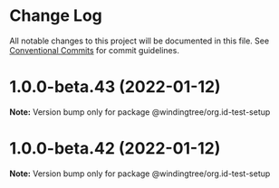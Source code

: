 # Change Log

All notable changes to this project will be documented in this file.
See [Conventional Commits](https://conventionalcommits.org) for commit guidelines.

# 1.0.0-beta.43 (2022-01-12)

**Note:** Version bump only for package @windingtree/org.id-test-setup





# 1.0.0-beta.42 (2022-01-12)

**Note:** Version bump only for package @windingtree/org.id-test-setup
